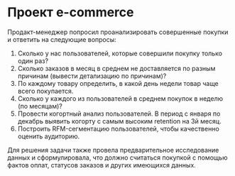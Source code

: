 # Проект e-commerce
Продакт-менеджер попросил проанализировать совершенные покупки и ответить на следующие вопросы:
1. Сколько у нас пользователей, которые совершили покупку только один раз?
2. Сколько заказов в месяц в среднем не доставляется по разным причинам (вывести детализацию по причинам)?
3. По каждому товару определить, в какой день недели товар чаще всего покупается.
4. Сколько у каждого из пользователей в среднем покупок в неделю (по месяцам)?
5. Провести когортный анализ пользователей. В период с января по декабрь выявить когорту с самым высоким retention на 3й месяц.
6. Построить RFM-сегментацию пользователей, чтобы качественно оценить аудиторию.

Для решения задачи также провела предварительное исследование данных и сформулировала, что должно считаться покупкой с помощью фактов оплат, статусов заказов и других имеющихся данных.
